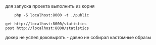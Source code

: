 для запуска проекта выполнить из корня
```
    php -S localhost:8000 -t ./public
```
```
get http://localhost:8000/statistics
post http://localhost:8000/statistics
```
докер не успел доковырять - давно не собирал кастомные образы
